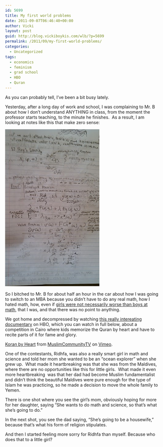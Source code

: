 ```yaml
---
id: 5699
title: My first world problems
date: 2011-09-07T06:46:40+00:00
author: Vicki
layout: post
guid: http://blog.vickiboykis.com/wlb/?p=5699
permalink: /2011/09/my-first-world-problems/
categories:
  - Uncategorized
tags:
  - economics
  - feminism
  - grad school
  - HBO
  - Quran
---
```

As you can probably tell, I&#8217;ve been a bit busy lately.

Yesterday, after a long day of work and school, I was complaining to Mr. B about how I don&#8217;t understand ANYTHING in class, from the moment the professor starts teaching, to the minute he finishes.  As a result, I am looking at notes like this that make zero sense:

[<img class="aligncenter size-full wp-image-5700" title="IMAG0947" src="https://raw.githubusercontent.com/veekaybee/wlb/gh-pages/assets/images/2011/09/IMAG0947.jpg" alt="" width="307" height="512" />](https://raw.githubusercontent.com/veekaybee/wlb/gh-pages/assets/images/2011/09/IMAG0947.jpg)

So I bitched to Mr. B for about half an hour in the car about how I was going to switch to an MBA because you didn&#8217;t have to do any real math, how I hated math, how, even if <a href="http://thesocietypages.org/socimages/2010/02/09/the-truth-about-gender-and-math/" target="_blank">girls were not necessarily worse than boys at math</a>, that I was, and that there was no point to anything.

We got home and decompressed by watching <a href="http://www.hbo.com/documentaries/koran-by-heart/index.html" target="_blank">this really intereating documentary</a> on HBO, which you can watch in full below, about a competition in Cairo where kids memorize the Quran by heart and have to recite parts of it for fame and glory.
  


[Koran by Heart](http://vimeo.com/27416877) from [MuslimCommunityTV](http://vimeo.com/muslimcommunitytv) on [Vimeo](http://vimeo.com).

One of the contestants, Ridhfa, was also a really smart girl in math and science and told her mom she wanted to be an &#8220;ocean explorer&#8221; when she grew up.  What made it heartbreaking was that she was from the Maldives, where there are no opportunities like this for little girls.  What made it even more heartbreaking  was that her dad had become Muslim fundamentalist and didn&#8217;t think the beautiful Maldives were pure enough for the type of Islam he was practicing, so he made a decision to move the whole family to Yemen.

There is one shot where you see the girl&#8217;s mom, obviously hoping for more for her daughter, saying &#8220;She wants to do math and science, so that&#8217;s what she&#8217;s going to do.&#8221;

In the next shot, you see the dad saying, &#8220;She&#8217;s going to be a housewife,&#8221; because that&#8217;s what his form of religion stipulates.

And then I started feeling more sorry for Ridhfa than myself. Because who does that to a little girl?